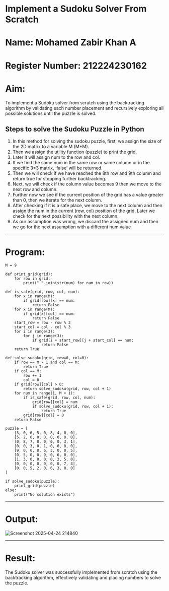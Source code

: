 # Implement a Sudoku Solver From Scratch

<h1>Name: Mohamed Zabir Khan A</h1>
<h1> Register Number: 212224230162</h1>

<h1> Aim: </h1>

To implement a Sudoku solver from scratch using the backtracking algorithm by validating each number placement and recursively exploring all possible solutions until the puzzle is solved.

## Steps to solve the Sudoku Puzzle in Python
<ol>
  <li>In this method for solving the sudoku puzzle, first, we assign the size of the 2D matrix to a variable M (M*M).</li>
 <li>Then we assign the utility function (puzzle) to print the grid.</li>
<li>Later it will assign num to the row and col.</li>
<li>If we find the same num in the same row or same column or in the specific 3*3 matrix, ‘false’ will be returned.</li>
<li>Then we will check if we have reached the 8th row and 9th column and return true for stopping further backtracking.</li>
<li>Next, we will check if the column value becomes 9 then we move to the next row and column.</li>
<li>Further now we see if the current position of the grid has a value greater than 0, then we iterate for the next column.</li>
<li>After checking if it is a safe place, we move to the next column and then assign the num in the current (row, col) position of the grid. Later we check for the next possibility with the next column.</li>
<li>As our assumption was wrong, we discard the assigned num and then we go for the next assumption with a different num value</li>
</ol>

<hr>
<h1> Program: </h1>

```
M = 9

def print_grid(grid):
    for row in grid:
        print(" ".join(str(num) for num in row))

def is_safe(grid, row, col, num):
    for x in range(M):
        if grid[row][x] == num:
            return False
    for x in range(M):
        if grid[x][col] == num:
            return False
    start_row = row - row % 3
    start_col = col - col % 3
    for i in range(3):
        for j in range(3):
            if grid[i + start_row][j + start_col] == num:
                return False
    return True

def solve_sudoku(grid, row=0, col=0):
    if row == M - 1 and col == M:
        return True
    if col == M:
        row += 1
        col = 0
    if grid[row][col] > 0:
        return solve_sudoku(grid, row, col + 1)
    for num in range(1, M + 1):
        if is_safe(grid, row, col, num):
            grid[row][col] = num
            if solve_sudoku(grid, row, col + 1):
                return True
        grid[row][col] = 0
    return False

puzzle = [
    [3, 0, 6, 5, 0, 8, 4, 0, 0],
    [5, 2, 0, 0, 0, 0, 0, 0, 0],
    [0, 8, 7, 0, 0, 0, 0, 3, 1],
    [0, 0, 3, 0, 1, 0, 0, 8, 0],
    [9, 0, 0, 8, 6, 3, 0, 0, 5],
    [0, 5, 0, 0, 9, 0, 6, 0, 0],
    [1, 3, 0, 0, 0, 0, 2, 5, 0],
    [0, 0, 0, 0, 0, 0, 0, 7, 4],
    [0, 0, 5, 2, 0, 6, 3, 0, 0]
]

if solve_sudoku(puzzle):
    print_grid(puzzle)
else:
    print("No solution exists")
```

<hr>
<h1> Output: </h1>

![Screenshot 2025-04-24 214840](https://github.com/user-attachments/assets/1d6a6e53-bfdb-42d4-aebe-ec1a26456e3f)

<hr>
<h1> Result: </h1>

The Sudoku solver was successfully implemented from scratch using the backtracking algorithm, effectively validating and placing numbers to solve the puzzle.
